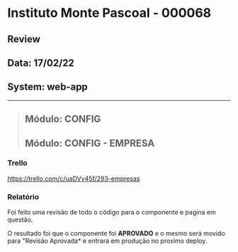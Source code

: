 # Instituto Monte Pascoal - 000068

## **Review**
## Data: 17/02/22 
## System: web-app

***

> ## Módulo: CONFIG 
> ## Módulo: CONFIG - EMPRESA

### Trello
https://trello.com/c/uaDVv45f/293-empresas  

### Relatório  
Foi feito uma revisão de todo o código para o componente e pagina em questão.  

O resultado foi que o componente foi **APROVADO** e o mesmo será movido para "Revisão Aprovada* e entrará em produção no proximo deploy.  

<!-- O resultado foi que a revisão foi **REPROVADA**, sendo necessário alguns ajustes para conclusão.

Segue a lista dos ajustes necessários:

- **Edição**
  - O sistema está permitindo salvar um registro de EMPRESA mesmo com CNPJ inválido (Error-01) -->